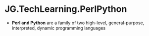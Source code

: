 # JG.TechLearning.PerlPython

* __Perl and Python__ are a family of two high-level, general-purpose, interpreted, dynamic programming languages
